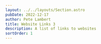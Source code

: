 ```yaml
---
layout: ../../layouts/Section.astro
pubDate: 2022-12-17
author: Pete Lambert
title: Website Links 3
description: A list of links to websites
sortOrder: 1
---
```

